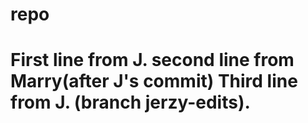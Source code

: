 # repo


First line from J.
second line from Marry(after J's commit)
Third line from J. (branch jerzy-edits).
=======
